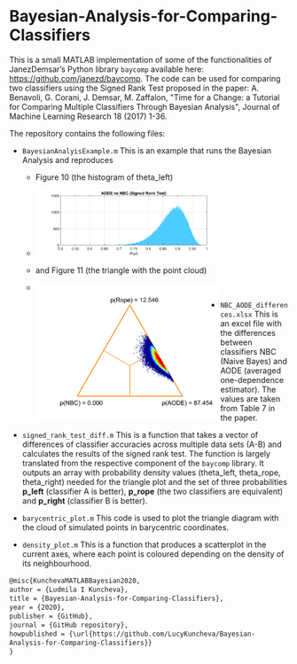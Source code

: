 # Bayesian-Analysis-for-Comparing-Classifiers

This is a small MATLAB implementation of some of the functionalities of JanezDemsar’s Python library `baycomp` available here: https://github.com/janezd/baycomp. The code can be used for comparing two classifiers using the Signed Rank Test proposed in the paper: A. Benavoli, G. Corani, J. Demsar, M. Zaffalon, "Time for a Change: a Tutorial for Comparing Multiple Classifiers Through Bayesian Analysis", Journal of Machine Learning Research 18 (2017) 1-36. 

The repository contains the following files:

- `BayesianAnalyisExample.m` This is an example that runs the Bayesian Analysis and reproduces 
  - Figure 10 (the histogram of theta_left) 
  
  - <img height="120" src="Histogram_Figure10.png" />
  
  - and Figure 11 (the triangle with the point cloud)
  
  - <img align="left" height="250" src="TriangleBarycentricCloud_Figure11.png" />

- `NBC_AODE_differences.xlsx` This is an excel file with the differences between classifiers NBC (Naive Bayes) and AODE (averaged one-dependence estimator). The values are taken from Table 7 in the paper.
- `signed_rank_test_diff.m` This is a function that takes a vector of differences of classifier accuracies across multiple data sets (A-B) and calculates the results of the signed rank test. The function is largely translated from the respective component of the `baycomp` library. It outputs an array with probability density values (theta_left, theta_rope, theta_right) needed for the triangle plot and the set of three probabilities **p_left** (classifier A is better), **p_rope** (the two classifiers are equivalent) and **p_right** (classifier B is better). 
- `barycentric_plot.m` This code is used to plot the triangle diagram with the cloud of simulated points in barycentric coordinates. 
- `density_plot.m` This is a function that produces a scatterplot in the current axes, where each point is coloured depending on the density of its neighbourhood.

```
@misc{KunchevaMATLABBayesian2020,
author = {Ludmila I Kuncheva},
title = {Bayesian-Analysis-for-Comparing-Classifiers},
year = {2020},
publisher = {GitHub},
journal = {GitHub repository},
howpublished = {\url{https://github.com/LucyKuncheva/Bayesian-Analysis-for-Comparing-Classifiers}}
}
```
